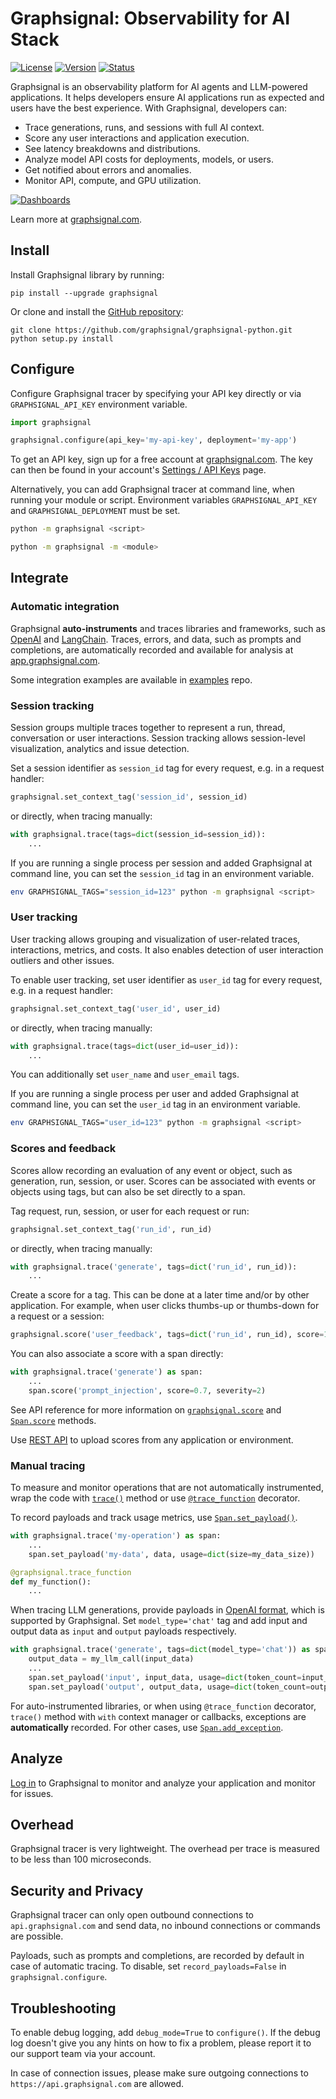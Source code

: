 # Graphsignal: Observability for AI Stack

[![License](http://img.shields.io/github/license/graphsignal/graphsignal-python)](https://github.com/graphsignal/graphsignal-python/blob/main/LICENSE)
[![Version](https://img.shields.io/github/v/tag/graphsignal/graphsignal-python?label=version)](https://github.com/graphsignal/graphsignal-python)
[![Status](https://img.shields.io/uptimerobot/status/m787882560-d6b932eb0068e8e4ade7f40c?label=SaaS%20status)](https://stats.uptimerobot.com/gMBNpCqqqJ)


Graphsignal is an observability platform for AI agents and LLM-powered applications. It helps developers ensure AI applications run as expected and users have the best experience. With Graphsignal, developers can:

* Trace generations, runs, and sessions with full AI context.
* Score any user interactions and application execution.
* See latency breakdowns and distributions.
* Analyze model API costs for deployments, models, or users.
* Get notified about errors and anomalies.
* Monitor API, compute, and GPU utilization.

[![Dashboards](https://graphsignal.com/external/screencast-dashboards.gif)](https://graphsignal.com/)

Learn more at [graphsignal.com](https://graphsignal.com).


## Install

Install Graphsignal library by running:

```
pip install --upgrade graphsignal
```

Or clone and install the [GitHub repository](https://github.com/graphsignal/graphsignal-python):

```
git clone https://github.com/graphsignal/graphsignal-python.git
python setup.py install
```


## Configure

Configure Graphsignal tracer by specifying your API key directly or via `GRAPHSIGNAL_API_KEY` environment variable.

```python
import graphsignal

graphsignal.configure(api_key='my-api-key', deployment='my-app')
```

To get an API key, sign up for a free account at [graphsignal.com](https://graphsignal.com). The key can then be found in your account's [Settings / API Keys](https://app.graphsignal.com/settings/api-keys) page.

Alternatively, you can add Graphsignal tracer at command line, when running your module or script. Environment variables `GRAPHSIGNAL_API_KEY` and `GRAPHSIGNAL_DEPLOYMENT` must be set.

```bash
python -m graphsignal <script>
```

```bash
python -m graphsignal -m <module>
```

## Integrate

### Automatic integration

Graphsignal **auto-instruments** and traces libraries and frameworks, such as [OpenAI](https://graphsignal.com/docs/integrations/openai/) and [LangChain](https://graphsignal.com/docs/integrations/langchain/). Traces, errors, and data, such as prompts and completions, are automatically recorded and available for analysis at [app.graphsignal.com](https://app.graphsignal.com/).

Some integration examples are available in [examples](https://github.com/graphsignal/examples) repo.


### Session tracking

Session groups multiple traces together to represent a run, thread, conversation or user interactions. Session tracking allows session-level visualization, analytics and issue detection.

Set a session identifier as `session_id` tag for every request, e.g. in a request handler:

```python
graphsignal.set_context_tag('session_id', session_id)
```

or directly, when tracing manually:

```python
with graphsignal.trace(tags=dict(session_id=session_id)):
    ...
```

If you are running a single process per session and added Graphsignal at command line, you can set the `session_id` tag in an environment variable.

```bash
env GRAPHSIGNAL_TAGS="session_id=123" python -m graphsignal <script>
```

### User tracking

User tracking allows grouping and visualization of user-related traces, interactions, metrics, and costs. It also enables detection of user interaction outliers and other issues.

To enable user tracking, set user identifier as `user_id` tag for every request, e.g. in a request handler:

```python
graphsignal.set_context_tag('user_id', user_id)
```

or directly, when tracing manually:

```python
with graphsignal.trace(tags=dict(user_id=user_id)):
    ...
```

You can additionally set `user_name` and `user_email` tags.

If you are running a single process per user and added Graphsignal at command line, you can set the `user_id` tag in an environment variable.

```bash
env GRAPHSIGNAL_TAGS="user_id=123" python -m graphsignal <script>
```


### Scores and feedback

Scores allow recording an evaluation of any event or object, such as generation, run, session, or user. Scores can be associated with events or objects using tags, but can also be set directly to a span.

Tag request, run, session, or user for each request or run:

```python
graphsignal.set_context_tag('run_id', run_id)
```

or directly, when tracing manually:

```python
with graphsignal.trace('generate', tags=dict('run_id', run_id)):
    ...
```

Create a score for a tag. This can be done at a later time and/or by other application. For example, when user clicks thumbs-up or thumbs-down for a request or a session:

```python
graphsignal.score('user_feedback', tags=dict('run_id', run_id), score=1, comment=user_comment)
```

You can also associate a score with a span directly:

```python
with graphsignal.trace('generate') as span:
    ...
    span.score('prompt_injection', score=0.7, severity=2)

```

See API reference for more information on [`graphsignal.score`](https://graphsignal.com/docs/reference/python-api/#graphsignalscore) and [`Span.score`](https://graphsignal.com/docs/reference/python-api/#graphsignalspanscore) methods.


Use [REST API](https://graphsignal.com/docs/reference/rest-api) to upload scores from any application or environment.


### Manual tracing

To measure and monitor operations that are not automatically instrumented, wrap the code with [`trace()`](https://graphsignal.com/docs/reference/python-api/#graphsignaltrace) method or use [`@trace_function`](https://graphsignal.com/docs/reference/python-api/#graphsignaltrace_function) decorator.

To record payloads and track usage metrics, use [`Span.set_payload()`](https://graphsignal.com/docs/reference/python-api/#graphsignalspanset_payload). 

```python
with graphsignal.trace('my-operation') as span:
    ...
    span.set_payload('my-data', data, usage=dict(size=my_data_size))
```

```python
@graphsignal.trace_function
def my_function():
    ...
```

When tracing LLM generations, provide payloads in [OpenAI format](https://platform.openai.com/docs/api-reference/chat), which is supported by Graphsignal. Set `model_type='chat'` tag and add input and output data as `input` and `output` payloads respectively.

```python
with graphsignal.trace('generate', tags=dict(model_type='chat')) as span:
    output_data = my_llm_call(input_data)
    ...
    span.set_payload('input', input_data, usage=dict(token_count=input_token_count))
    span.set_payload('output', output_data, usage=dict(token_count=output_token_count))
```

For auto-instrumented libraries, or when using `@trace_function` decorator, `trace()` method with `with` context manager or callbacks, exceptions are **automatically** recorded. For other cases, use [`Span.add_exception`](https://graphsignal.com/docs/reference/python-api/#graphsignalspanadd_exception).


## Analyze

[Log in](https://app.graphsignal.com/) to Graphsignal to monitor and analyze your application and monitor for issues.


## Overhead

Graphsignal tracer is very lightweight. The overhead per trace is measured to be less than 100 microseconds.


## Security and Privacy

Graphsignal tracer can only open outbound connections to `api.graphsignal.com` and send data, no inbound connections or commands are possible.

Payloads, such as prompts and completions, are recorded by default in case of automatic tracing. To disable, set `record_payloads=False` in `graphsignal.configure`.


## Troubleshooting

To enable debug logging, add `debug_mode=True` to `configure()`. If the debug log doesn't give you any hints on how to fix a problem, please report it to our support team via your account.

In case of connection issues, please make sure outgoing connections to `https://api.graphsignal.com` are allowed.
